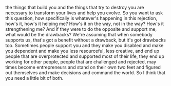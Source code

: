  the things that build you and the things that try to destroy you are necessary to transform your lives and help you evolve. So you want to ask this question, how specifically is whatever's happening in this rejection, how's it, how's it helping me? How's it on the way, not in the way? How's it strengthening me? And if they were to do the opposite and support me, what would be the drawbacks? We're assuming that when somebody supports us, that's got a benefit without a drawback, but it's got drawbacks too. Sometimes people support you and they make you disabled and make you dependent and make you less resourceful, less creative, and end up people that are overprotected and supported most of their life, they end up working for other people, people that are challenged and rejected, may times become entrepreneurs and stand on their own two feet and figured out themselves and make decisions and command the world. So I think that you need a little bit of both.
